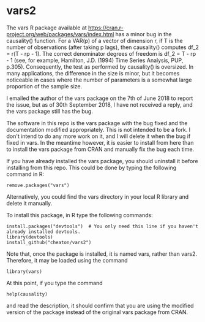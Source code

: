 # vars2
The vars R package available at https://cran.r-project.org/web/packages/vars/index.html has a minor bug in the causality() function. For a VAR(p) of a vector of dimension r, if T is the number of observations (after taking p lags), then causality()  computes df_2 = r(T - rp - 1). The correct denominator degrees of freedom is df_2 = T - rp - 1 (see, for example, Hamilton, J.D. (1994) Time Series Analysis, PUP, p.305). Consequently, the test as performed by causality() is oversized. In many applications, the difference in the size is minor, but it becomes noticeable in cases where the number of parameters is a somewhat large proportion of the sample size.

I emailed the author of the vars package on the 7th of June 2018 to report the issue, but as of 30th September 2018, I have not received a reply, and the vars package still has the bug.

The software in this repo is the vars package with the bug fixed and the documentation modified appropriately. This is not intended to be a fork. I don't intend to do any more work on it, and I will delete it when the bug if fixed in vars. In the meantime however, it is easier to install from here than to install the vars package from CRAN and manually fix the bug each time.

If you have already installed the vars package, you should uninstall it before installing from this repo. This could be done by typing the following command in R:
```
remove.packages("vars")
```
Alternatively, you could find the vars directory in your local R library and delete it manually.

To install this package, in R type the following commands:
```
install.packages("devtools")  # You only need this line if you haven't already installed devtools.
library(devtools)
install_github("cheaton/vars2")
```
Note that, once the package is installed, it is named vars, rather than vars2. Therefore, it may be loaded using the command
```
library(vars)
```
At this point, if you type the command
```
help(causality)
```
and read the description, it should confirm that you are using the modified version of the package instead of the original vars package from CRAN.
